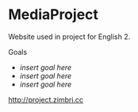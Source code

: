 # MediaProject

Website used in project for English 2.

Goals
  - *insert goal here*
  - *insert goal here*
  - *insert goal here*

http://project.zimbri.cc
